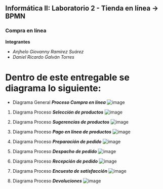## Informática II: Laboratorio 2 - Tienda en línea -> BPMN 
### Compra en línea
**Integrantes**
- *Anjhelo Giovanny Ramírez Suárez*
- *Daniel Ricardo Galván Torres*

# Dentro de este entregable se diagrama lo siguiente:

- Diagrama General ***Proceso Compra en línea***
![image](https://user-images.githubusercontent.com/62915328/190938022-298314b3-fd4c-4356-a462-bc0d24ae7026.png)

1. Diagrama Proceso ***Selección de productos***
![image](https://user-images.githubusercontent.com/62915328/190879551-27cec3aa-373b-4896-b62a-3d73d40c21ac.png)

2. Diagrama Proceso ***Sugerencias de productos***
![image](https://user-images.githubusercontent.com/62915328/190879594-fe1625d2-2b63-4694-b28f-2f0d98308293.png)

3. Diagrama Proceso ***Pago en línea de productos***
![image](https://user-images.githubusercontent.com/62915328/190879579-c020e387-a787-4906-9bb3-f33d31ad6628.png)

4. Diagrama Proceso ***Preparación de pedido***
![image](https://user-images.githubusercontent.com/62915328/190879607-77180813-0649-4ae9-ace5-ace42e610f1e.png)

5. Diagrama Proceso ***Despacho de pedido***
![image](https://user-images.githubusercontent.com/62915328/190937946-0d01dfd5-9375-4584-9a1f-2792795a7d53.png)

6. Diagrama Proceso ***Recepción de pedido***
![image](https://user-images.githubusercontent.com/62915328/190937922-2f25295e-042f-49a2-a831-82917dcbd30e.png)

7. Diagrama Proceso ***Encuesta de satisfacción***
![image](https://user-images.githubusercontent.com/62915328/190937890-4bdfac22-47bd-48fb-84a5-da4af624436f.png)

8. Diagrama Proceso ***Devoluciones***
![image](https://user-images.githubusercontent.com/62915328/190937866-188735a5-dd12-4def-9739-fccb2d97b493.png)
